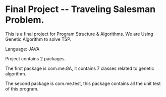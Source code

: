 # Final Project -- Traveling Salesman Problem.

This is a final project for Program Structure & Algorithms. 
We are Using Genetic Algorithm to solve TSP.

Language: JAVA

Project contains 2 packages. 

The first package is com.me.GA, it contains 7 classes related to genetic algorithm. 

The second package is com.me.test, this package contains all the unit test of this program.


